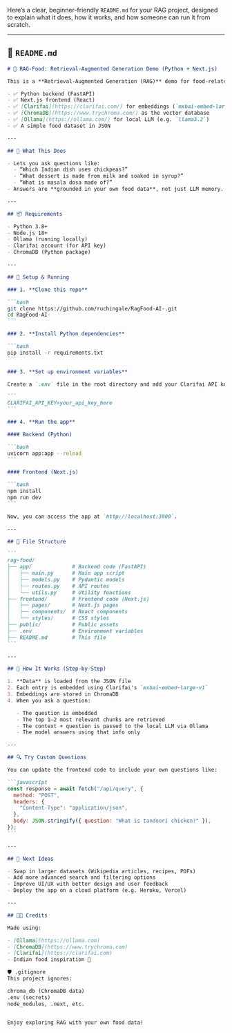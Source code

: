 Here’s a clear, beginner-friendly `README.md` for your RAG project, designed to explain what it does, how it works, and how someone can run it from scratch.

---

## 📄 `README.md`

````markdown
# 🧠 RAG-Food: Retrieval-Augmented Generation Demo (Python + Next.js)

This is a **Retrieval-Augmented Generation (RAG)** demo for food-related questions, using:

- ✅ Python backend (FastAPI)
- ✅ Next.js frontend (React)
- ✅ [Clarifai](https://clarifai.com/) for embeddings (`mxbai-embed-large-v1`)
- ✅ [ChromaDB](https://www.trychroma.com/) as the vector database
- ✅ [Ollama](https://ollama.com/) for local LLM (e.g. `llama3.2`)
- ✅ A simple food dataset in JSON

---

## 🎯 What This Does

- Lets you ask questions like:
  - “Which Indian dish uses chickpeas?”
  - “What dessert is made from milk and soaked in syrup?”
  - “What is masala dosa made of?”
- Answers are **grounded in your own food data**, not just LLM memory.

---

## 📦 Requirements

- Python 3.8+
- Node.js 18+
- Ollama (running locally)
- Clarifai account (for API key)
- ChromaDB (Python package)

---

## 🚀 Setup & Running

### 1. **Clone this repo**

```bash
git clone https://github.com/ruchingale/RagFood-AI-.git
cd RagFood-AI-
```

### 2. **Install Python dependencies**

```bash
pip install -r requirements.txt
```

### 3. **Set up environment variables**

Create a `.env` file in the root directory and add your Clarifai API key:

```
CLARIFAI_API_KEY=your_api_key_here
```

### 4. **Run the app**

#### Backend (Python)

```bash
uvicorn app:app --reload
```

#### Frontend (Next.js)

```bash
npm install
npm run dev
```

Now, you can access the app at `http://localhost:3000`.

---

## 📁 File Structure

```
rag-food/
├── app/             # Backend code (FastAPI)
│   ├── main.py      # Main app script
│   ├── models.py    # Pydantic models
│   ├── routes.py    # API routes
│   └── utils.py     # Utility functions
├── frontend/        # Frontend code (Next.js)
│   ├── pages/       # Next.js pages
│   ├── components/  # React components
│   └── styles/      # CSS styles
├── public/          # Public assets
├── .env             # Environment variables
├── README.md        # This file
```

---

## 🧠 How It Works (Step-by-Step)

1. **Data** is loaded from the JSON file
2. Each entry is embedded using Clarifai's `mxbai-embed-large-v1`
3. Embeddings are stored in ChromaDB
4. When you ask a question:

   - The question is embedded
   - The top 1–2 most relevant chunks are retrieved
   - The context + question is passed to the local LLM via Ollama
   - The model answers using that info only

---

## 🔍 Try Custom Questions

You can update the frontend code to include your own questions like:

```javascript
const response = await fetch("/api/query", {
  method: "POST",
  headers: {
    "Content-Type": "application/json",
  },
  body: JSON.stringify({ question: "What is tandoori chicken?" }),
});
```

---

## 🚀 Next Ideas

- Swap in larger datasets (Wikipedia articles, recipes, PDFs)
- Add more advanced search and filtering options
- Improve UI/UX with better design and user feedback
- Deploy the app on a cloud platform (e.g. Heroku, Vercel)

---

## 👨‍🍳 Credits

Made using:

- [Ollama](https://ollama.com)
- [ChromaDB](https://www.trychroma.com)
- [Clarifai](https://clarifai.com)
- Indian food inspiration 🍛

🛡️ .gitignore
This project ignores:

chroma_db (ChromaDB data)
.env (secrets)
node_modules, .next, etc.


Enjoy exploring RAG with your own food data!


````
